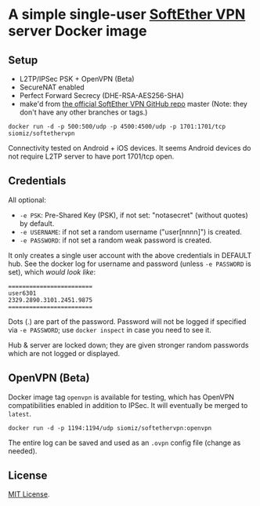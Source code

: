 # A simple single-user [SoftEther VPN][1] server Docker image #

## Setup ##
 - L2TP/IPSec PSK + OpenVPN (Beta)
 - SecureNAT enabled
 - Perfect Forward Secrecy (DHE-RSA-AES256-SHA)
 - make'd from [the official SoftEther VPN GitHub repo][2] master (Note: they don't have any other branches or tags.)

`docker run -d -p 500:500/udp -p 4500:4500/udp -p 1701:1701/tcp siomiz/softethervpn`

Connectivity tested on Android + iOS devices. It seems Android devices do not require L2TP server to have port 1701/tcp open.

## Credentials ##

All optional:

- `-e PSK`: Pre-Shared Key (PSK), if not set: "notasecret" (without quotes) by default.
- `-e USERNAME`: if not set a random username ("user[nnnn]") is created.
- `-e PASSWORD`: if not set a random weak password is created.

It only creates a single user account with the above credentials in DEFAULT hub.
See the docker log for username and password (unless `-e PASSWORD` is set), which *would look like*:

    ========================
    user6301
    2329.2890.3101.2451.9875
    ========================
Dots (.) are part of the password. Password will not be logged if specified via `-e PASSWORD`; use `docker inspect` in case you need to see it.

Hub & server are locked down; they are given stronger random passwords which are not logged or displayed.

## OpenVPN (Beta) ##

Docker image tag `openvpn` is available for testing, which has OpenVPN compatibilities enabled in addition to IPSec. It will eventually be merged to `latest`.

`docker run -d -p 1194:1194/udp siomiz/softethervpn:openvpn`

The entire log can be saved and used as an `.ovpn` config file (change as needed).

## License ##

[MIT License][3].

  [1]: https://www.softether.org/
  [2]: https://github.com/SoftEtherVPN/SoftEtherVPN
  [3]: https://opensource.org/licenses/MIT
